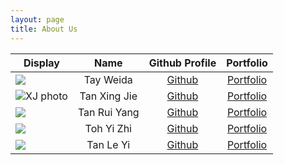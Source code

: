 ```yaml
---
layout: page
title: About Us
---
```


Display | Name | Github Profile | Portfolio 
--------|:----:|:--------------:|:---------:
![](https://via.placeholder.com/100.png?text=Photo) | Tay Weida | [Github](https://github.com/weidak) | [Portfolio](team/weidak.md)
![XJ photo](https://user-images.githubusercontent.com/69759370/140737947-840f740b-4091-4a42-bdc3-42e922f4ccf9.jpg) | Tan Xing Jie | [Github](https://github.com/xingjie99) | [Portfolio](team/xingjie99.md)
![](https://via.placeholder.com/100.png?text=Photo) | Tan Rui Yang | [Github](https://github.com/tryyang2001) | [Portfolio](team/tryyang2001.md)
![](https://via.placeholder.com/100.png?text=Photo) | Toh Yi Zhi | [Github](https://github.com/tttyyzzz) | [Portfolio](team/tttyyzzz.md)
![](https://via.placeholder.com/100.png?text=Photo) | Tan Le Yi | [Github](https://github.com/tlyi) | [Portfolio](team/tlyi.md)
